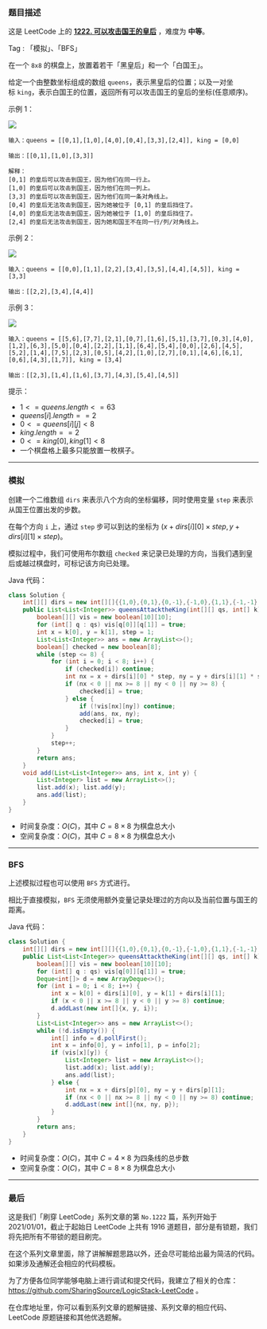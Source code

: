 ### 题目描述

这是 LeetCode 上的 **[1222. 可以攻击国王的皇后](https://leetcode.cn/problems/queens-that-can-attack-the-king/solution/gong-shui-san-xie-chang-gui-mo-ni-ti-by-hlgkx/)** ，难度为 **中等**。

Tag : 「模拟」、「BFS」



在一个 `8x8` 的棋盘上，放置着若干「黑皇后」和一个「白国王」。

给定一个由整数坐标组成的数组 `queens`，表示黑皇后的位置；以及一对坐标 `king`，表示白国王的位置，返回所有可以攻击国王的皇后的坐标(任意顺序)。

示例 1：

![](https://assets.leetcode-cn.com/aliyun-lc-upload/uploads/2019/10/13/untitled-diagram.jpg)

```
输入：queens = [[0,1],[1,0],[4,0],[0,4],[3,3],[2,4]], king = [0,0]

输出：[[0,1],[1,0],[3,3]]

解释： 
[0,1] 的皇后可以攻击到国王，因为他们在同一行上。 
[1,0] 的皇后可以攻击到国王，因为他们在同一列上。 
[3,3] 的皇后可以攻击到国王，因为他们在同一条对角线上。 
[0,4] 的皇后无法攻击到国王，因为她被位于 [0,1] 的皇后挡住了。 
[4,0] 的皇后无法攻击到国王，因为她被位于 [1,0] 的皇后挡住了。 
[2,4] 的皇后无法攻击到国王，因为她和国王不在同一行/列/对角线上。
```
示例 2：

![](https://assets.leetcode-cn.com/aliyun-lc-upload/uploads/2019/10/13/untitled-diagram-1.jpg)

```
输入：queens = [[0,0],[1,1],[2,2],[3,4],[3,5],[4,4],[4,5]], king = [3,3]

输出：[[2,2],[3,4],[4,4]]
```
示例 3：

![](https://assets.leetcode-cn.com/aliyun-lc-upload/uploads/2019/10/13/untitled-diagram-2.jpg)

```
输入：queens = [[5,6],[7,7],[2,1],[0,7],[1,6],[5,1],[3,7],[0,3],[4,0],[1,2],[6,3],[5,0],[0,4],[2,2],[1,1],[6,4],[5,4],[0,0],[2,6],[4,5],[5,2],[1,4],[7,5],[2,3],[0,5],[4,2],[1,0],[2,7],[0,1],[4,6],[6,1],[0,6],[4,3],[1,7]], king = [3,4]

输出：[[2,3],[1,4],[1,6],[3,7],[4,3],[5,4],[4,5]]
```

提示：
* $1 <= queens.length <= 63$
* $queens[i].length == 2$
* $0 <= queens[i][j] < 8$
* $king.length == 2$
* $0 <= king[0], king[1] < 8$
* 一个棋盘格上最多只能放置一枚棋子。

---

### 模拟

创建一个二维数组 `dirs` 来表示八个方向的坐标偏移，同时使用变量 `step` 来表示从国王位置出发的步数。

在每个方向 `i` 上，通过 `step` 步可以到达的坐标为 $(x + dirs[i][0] \times step, y + dirs[i][1] \times step)$。

模拟过程中，我们可使用布尔数组 `checked` 来记录已处理的方向，当我们遇到皇后或越过棋盘时，可标记该方向已处理。

Java 代码：
```Java 
class Solution {
    int[][] dirs = new int[][]{{1,0},{0,1},{0,-1},{-1,0},{1,1},{-1,-1},{1,-1},{-1,1}};
    public List<List<Integer>> queensAttacktheKing(int[][] qs, int[] k) {
        boolean[][] vis = new boolean[10][10];
        for (int[] q : qs) vis[q[0]][q[1]] = true;
        int x = k[0], y = k[1], step = 1;
        List<List<Integer>> ans = new ArrayList<>();
        boolean[] checked = new boolean[8];
        while (step <= 8) {
            for (int i = 0; i < 8; i++) {
                if (checked[i]) continue;
                int nx = x + dirs[i][0] * step, ny = y + dirs[i][1] * step;
                if (nx < 0 || nx >= 8 || ny < 0 || ny >= 8) {
                    checked[i] = true;
                } else {
                    if (!vis[nx][ny]) continue;
                    add(ans, nx, ny);
                    checked[i] = true;
                }
            }
            step++;
        }
        return ans;
    }
    void add(List<List<Integer>> ans, int x, int y) {
        List<Integer> list = new ArrayList<>();
        list.add(x); list.add(y);
        ans.add(list);
    }
}
```
* 时间复杂度：$O(C)$，其中 $C = 8 \times 8$ 为棋盘总大小
* 空间复杂度：$O(C)$，其中 $C = 8 \times 8$ 为棋盘总大小

---

### BFS

上述模拟过程也可以使用 `BFS`  方式进行。

相比于直接模拟，`BFS`  无须使用额外变量记录处理过的方向以及当前位置与国王的距离。

Java 代码：


```Java
class Solution {
    int[][] dirs = new int[][]{{1,0},{0,1},{0,-1},{-1,0},{1,1},{-1,-1},{1,-1},{-1,1}};
    public List<List<Integer>> queensAttacktheKing(int[][] qs, int[] k) {
        boolean[][] vis = new boolean[10][10];
        for (int[] q : qs) vis[q[0]][q[1]] = true;
        Deque<int[]> d = new ArrayDeque<>();
        for (int i = 0; i < 8; i++) {
            int x = k[0] + dirs[i][0], y = k[1] + dirs[i][1];
            if (x < 0 || x >= 8 || y < 0 || y >= 8) continue;
            d.addLast(new int[]{x, y, i});
        }
        List<List<Integer>> ans = new ArrayList<>();
        while (!d.isEmpty()) {
            int[] info = d.pollFirst();
            int x = info[0], y = info[1], p = info[2];
            if (vis[x][y]) {
                List<Integer> list = new ArrayList<>();
                list.add(x); list.add(y);
                ans.add(list);
            } else {
                int nx = x + dirs[p][0], ny = y + dirs[p][1];
                if (nx < 0 || nx >= 8 || ny < 0 || ny >= 8) continue;
                d.addLast(new int[]{nx, ny, p});
            }
        }
        return ans;
    }
}
```
* 时间复杂度：$O(C)$，其中 $C = 4 \times 8$ 为四条线的总步数
* 空间复杂度：$O(C)$，其中 $C = 8 \times 8$ 为棋盘总大小

---

### 最后

这是我们「刷穿 LeetCode」系列文章的第 `No.1222` 篇，系列开始于 2021/01/01，截止于起始日 LeetCode 上共有 1916 道题目，部分是有锁题，我们将先把所有不带锁的题目刷完。

在这个系列文章里面，除了讲解解题思路以外，还会尽可能给出最为简洁的代码。如果涉及通解还会相应的代码模板。

为了方便各位同学能够电脑上进行调试和提交代码，我建立了相关的仓库：https://github.com/SharingSource/LogicStack-LeetCode 。

在仓库地址里，你可以看到系列文章的题解链接、系列文章的相应代码、LeetCode 原题链接和其他优选题解。

